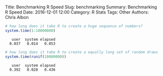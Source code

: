 Title: Benchmarking R Speed
Slug: benchmarking
Summary: Benchmarking R Speed
Date: 2016-12-01 12:00
Category: R Stats
Tags: Other
Authors: Chris Albon




```R
# how long does it take R to create a huge sequence of numbers?
system.time(1:10000000)
```




       user  system elapsed
      0.037   0.014   0.053




```R
# how long does it take R to create a equally long set of random draws
system.time(runif(10000000))
```




       user  system elapsed
      0.392   0.028   0.436
